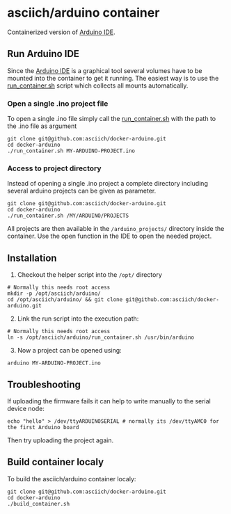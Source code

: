 # asciich/arduino container

Containerized version of [Arduino IDE](https://www.arduino.cc/en/Main/Software).

## Run Arduino IDE

Since the [Arduino IDE](https://www.arduino.cc/en/Main/Software) is a graphical tool
several volumes have to be mounted into the container to get it running.
The easiest way is to use the [run_container.sh](https://github.com/asciich/docker-arduino/blob/master/run_container.sh)
script which collects all mounts automatically.

### Open a single .ino project file

To open a single .ino file simply call the [run_container.sh](https://github.com/asciich/docker-arduino/blob/master/run_container.sh)
with the path to the .ino file as argument

```
git clone git@github.com:asciich/docker-arduino.git
cd docker-arduino
./run_container.sh MY-ARDUINO-PROJECT.ino
```

### Access to project directory

Instead of opening a single .ino project a complete directory including several arduino projects can be given as parameter.

```
git clone git@github.com:asciich/docker-arduino.git
cd docker-arduino
./run_container.sh /MY/ARDUINO/PROJECTS
```

All projects are then available in the ```/arduino_projects/``` directory inside the container.
Use the open function in the IDE to open the needed project.

## Installation

1. Checkout the helper script into the ```/opt/``` directory

```
# Normally this needs root access
mkdir -p /opt/asciich/arduino/
cd /opt/asciich/arduino/ && git clone git@github.com:asciich/docker-arduino.git
```

2. Link the run script into the execution path:

```
# Normally this needs root access
ln -s /opt/asciich/arduino/run_container.sh /usr/bin/arduino
```

3. Now a project can be opened using:

```
arduino MY-ARDUINO-PROJECT.ino
```

## Troubleshooting

If uploading the firmware fails it can help to write manually to the serial device node:

```
echo "hello" > /dev/ttyARDUINOSERIAL # normally its /dev/ttyAMC0 for the first Arduino board
```

Then try uploading the project again.


## Build container localy

To build the asciich/arduino container localy:

```
git clone git@github.com:asciich/docker-arduino.git
cd docker-arduino
./build_container.sh
```